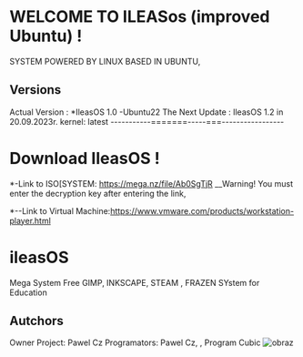 # WELCOME TO ILEASos (improved Ubuntu) !
  SYSTEM POWERED BY LINUX BASED IN UBUNTU, 
## Versions 
Actual Version : *IleasOS 1.0 -Ubuntu22
The Next Update : IleasOS 1.2 in 20.09.2023r.
kernel: latest
-----------=======-----===-----------------
# Download IleasOS !
*-Link to ISO[SYSTEM: https://mega.nz/file/Ab0SgTjR
__Warning! You must enter the decryption key after entering the link,


*--Link to Virtual Machine:https://www.vmware.com/products/workstation-player.html
#  ileasOS 
Mega System 
Free GIMP, INKSCAPE, STEAM , FRAZEN
SYstem for Education

## Autchors
Owner Project: Pawel Cz
Programators: Pawel Cz, 
, Program Cubic
 ![obraz](https://github.com/pawcio06141/ileasOS/assets/157916170/1d234831-f888-420f-8b62-80012b79a607)

